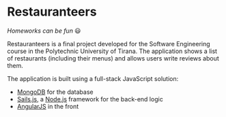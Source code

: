 # Restauranteers

_Homeworks can be fun_ :smiley:

Restauranteers is a final project developed for the Software Engineering course in the Polytechnic University of Tirana. The application shows a list of restaurants (including their menus) and allows users write reviews about them.

The application is built using a full-stack JavaScript solution:
- [MongoDB](https://www.mongodb.org/) for the database
- [Sails.js](http://sailsjs.org/), a [Node.js](http://nodejs.org/) framework for the back-end logic
- [AngularJS](http://angularjs.org/) in the front
